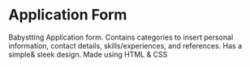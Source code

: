 # Application Form

Babystting Application form. Contains categories to insert personal information, contact details, skills/experiences, and references. 
Has a simple& sleek design. Made using HTML & CSS
